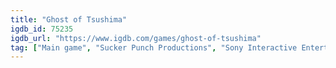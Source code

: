 ```yaml
---
title: "Ghost of Tsushima"
igdb_id: 75235
igdb_url: "https://www.igdb.com/games/ghost-of-tsushima"
tag: ["Main game", "Sucker Punch Productions", "Sony Interactive Entertainment", "Role-playing (RPG)", "Hack and slash/Beat 'em up", "Adventure", "Single player", "Third person", "Action", "Historical", "Stealth", "Drama", "Open world"]
---
```

